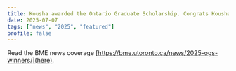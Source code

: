 ```yaml
---
title: Kousha awarded the Ontario Graduate Scholarship. Congrats Kousha!
date: 2025-07-07
tags: ["news", "2025", "featured"]
profile: false
---
```


Read the BME news coverage [https://bme.utoronto.ca/news/2025-ogs-winners/](here). 